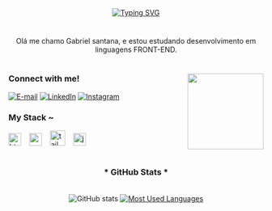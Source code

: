 <div align="center">
  <a href="https://git.io/typing-svg">
    <img src="https://readme-typing-svg.demolab.com?font=Fira+Code&weight=500&size=22&pause=1000&color=4c73cf&center=true&vCenter=true&random=false&width=524&lines=%E2%8A%B9+Welcome+to+my+profile!" alt="Typing SVG">
  </a>
</div>

<img align="center" alt="" src="./src/header-gif.gif">

#

<p align="center">Olá me chamo Gabriel santana, e estou estudando desenvolvimento em linguagens FRONT-END.
  
#

<img align="right" height="150" src="https://media3.giphy.com/media/v1.Y2lkPTc5MGI3NjExdzYwZmE1Zm94MHN6aTd6djlkdjFxZ2x6Nmh3ajNic2V5enFtZ2p2ayZlcD12MV9pbnRlcm5hbF9naWZfYnlfaWQmY3Q9Zw/l41m359K5ExF8aRoc/giphy.webp"  />

<h3 align="left">Connect with me!</h3>

[![E-mail](https://img.shields.io/badge/-Email-000?style=for-the-badge&logo=microsoft-outlook&logoColor=FF00F6&color:FFF)](###)
[![LinkedIn](https://img.shields.io/badge/-LinkedIn-000?style=for-the-badge&logo=linkedin&logoColor=FF00F6&color:FFF)](###)
[![Instagram](https://img.shields.io/badge/-Instagram-000?style=for-the-badge&logo=instagram&logoColor=FF00F6&color:FFF)](###)


<h3 align="left">My Stack ~</h3>

<div align="left">
  <img src="https://cdn.jsdelivr.net/gh/devicons/devicon/icons/html5/html5-original.svg" height="25" alt="html5 logo"  />
  <img width="8" />
  <img src="https://cdn.jsdelivr.net/gh/devicons/devicon/icons/css3/css3-original.svg" height="25" alt="css3 logo"  />
  <img width="8" />
<img src="https://cdn.jsdelivr.net/gh/devicons/devicon/icons/tailwindcss/tailwindcss-original-wordmark.svg" height="30" alt="tailwindcss logo"  />
  <img width="8" />
  <img src="https://cdn.jsdelivr.net/gh/devicons/devicon/icons/javascript/javascript-plain.svg" height="25" alt="javascript logo"  />
  <img width="8" />
</div>

#

<div style="text-align: center;" align="center">
  <h3>* GitHub Stats *</h3>
  <br>
  <img src="https://github-readme-stats-git-masterrstaa-rickstaa.vercel.app/api?username=GabrielSantana0&hide_title=true&show_icons=true&include_all_commits=false&count_private=true&line_height=25&hide=issues&bg_color=000&title_color=83fbff&text_color=FFF&border_radius=3&border_color=4c73cf&icon_color=2ba8fb&theme=jolly" alt="GitHub stats">

  <a href="https://github.com/mari4souza/github-readme-stats">
    <img src="https://github-readme-stats-git-masterrstaa-rickstaa.vercel.app/api/top-langs/?username=GabrielSantana0&line_height=10&card_width=290&layout=compact&hide_title=false&count_private=true&langs_count=4&show_icons=true&title_color=4ccbcf&hide=html,scss,less&bg_color=000&text_color=8B8B8B&border_radius=3&border_color=4c73cf&count_private=true" alt="Most Used Languages">
  </a>
</div>
